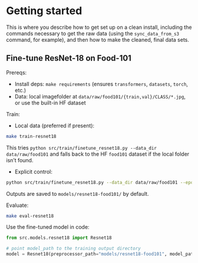 Getting started
===============

This is where you describe how to get set up on a clean install, including the
commands necessary to get the raw data (using the `sync_data_from_s3` command,
for example), and then how to make the cleaned, final data sets.

## Fine-tune ResNet-18 on Food-101

Prereqs:
- Install deps: `make requirements` (ensures `transformers`, `datasets`, `torch`, etc.)
- Data: local imagefolder at `data/raw/food101/{train,val}/CLASS/*.jpg`, or use the built-in HF dataset

Train:
- Local data (preferred if present):
```bash
make train-resnet18
```
This tries `python src/train/finetune_resnet18.py --data_dir data/raw/food101` and falls back to the HF `food101` dataset if the local folder isn’t found.

- Explicit control:
```bash
python src/train/finetune_resnet18.py --data_dir data/raw/food101 --epochs 15 --learning_rate 5e-4 --fp16
```
Outputs are saved to `models/resnet18-food101/` by default.

Evaluate:
```bash
make eval-resnet18
```

Use the fine-tuned model in code:
```python
from src.models.resnet18 import Resnet18

# point model_path to the training output directory
model = Resnet18(preprocessor_path="models/resnet18-food101", model_path="models/resnet18-food101")
```
